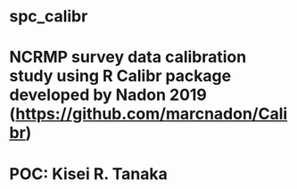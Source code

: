# spc_calibr
# NCRMP survey data calibration study using R Calibr package developed by Nadon 2019 (https://github.com/marcnadon/Calibr)
# POC: Kisei R. Tanaka
